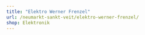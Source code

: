 ```yaml
---
title: "Elektro Werner Frenzel"
url: /neumarkt-sankt-veit/elektro-werner-frenzel/
shop: Elektronik
---
```

